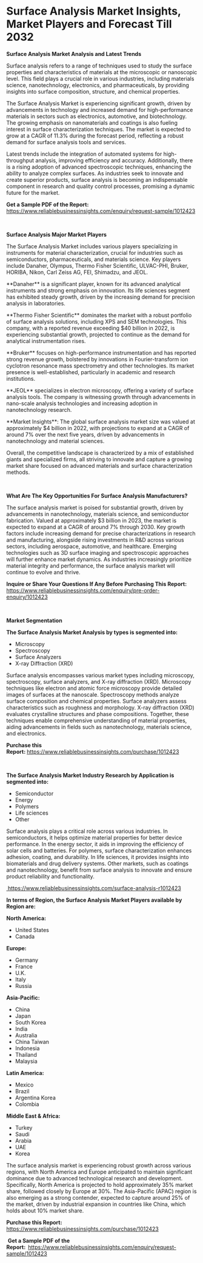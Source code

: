 <p><h1>Surface Analysis Market Insights, Market Players and Forecast Till 2032</h1></p><p><strong>Surface Analysis Market Analysis and Latest Trends</strong></p>
<p><p>Surface analysis refers to a range of techniques used to study the surface properties and characteristics of materials at the microscopic or nanoscopic level. This field plays a crucial role in various industries, including materials science, nanotechnology, electronics, and pharmaceuticals, by providing insights into surface composition, structure, and chemical properties.</p><p>The Surface Analysis Market is experiencing significant growth, driven by advancements in technology and increased demand for high-performance materials in sectors such as electronics, automotive, and biotechnology. The growing emphasis on nanomaterials and coatings is also fueling interest in surface characterization techniques. The market is expected to grow at a CAGR of 11.3% during the forecast period, reflecting a robust demand for surface analysis tools and services.</p><p>Latest trends include the integration of automated systems for high-throughput analysis, improving efficiency and accuracy. Additionally, there is a rising adoption of advanced spectroscopic techniques, enhancing the ability to analyze complex surfaces. As industries seek to innovate and create superior products, surface analysis is becoming an indispensable component in research and quality control processes, promising a dynamic future for the market.</p></p>
<p><strong>Get a Sample PDF of the Report:&nbsp;</strong> <a href="https://www.reliablebusinessinsights.com/enquiry/request-sample/1012423?utm_campaign=2892&utm_medium=2&utm_source=Github&utm_content=ia&utm_term=16042025&utm_id=surface-analysis">https://www.reliablebusinessinsights.com/enquiry/request-sample/1012423</a></p>
<p>&nbsp;</p>
<p><strong>Surface Analysis Major Market Players</strong></p>
<p><p>The Surface Analysis Market includes various players specializing in instruments for material characterization, crucial for industries such as semiconductors, pharmaceuticals, and materials science. Key players include Danaher, Olympus, Thermo Fisher Scientific, ULVAC-PHI, Bruker, HORIBA, Nikon, Carl Zeiss AG, FEI, Shimadzu, and JEOL.</p><p>**Danaher** is a significant player, known for its advanced analytical instruments and strong emphasis on innovation. Its life sciences segment has exhibited steady growth, driven by the increasing demand for precision analysis in laboratories.</p><p>**Thermo Fisher Scientific** dominates the market with a robust portfolio of surface analysis solutions, including XPS and SEM technologies. This company, with a reported revenue exceeding $40 billion in 2022, is experiencing substantial growth, projected to continue as the demand for analytical instrumentation rises.</p><p>**Bruker** focuses on high-performance instrumentation and has reported strong revenue growth, bolstered by innovations in Fourier-transform ion cyclotron resonance mass spectrometry and other technologies. Its market presence is well-established, particularly in academic and research institutions.</p><p>**JEOL** specializes in electron microscopy, offering a variety of surface analysis tools. The company is witnessing growth through advancements in nano-scale analysis technologies and increasing adoption in nanotechnology research.</p><p>**Market Insights**: The global surface analysis market size was valued at approximately $4 billion in 2022, with projections to expand at a CAGR of around 7% over the next five years, driven by advancements in nanotechnology and material sciences.</p><p>Overall, the competitive landscape is characterized by a mix of established giants and specialized firms, all striving to innovate and capture a growing market share focused on advanced materials and surface characterization methods.</p></p>
<p>&nbsp;</p>
<p><strong>What Are The Key Opportunities For Surface Analysis Manufacturers?</strong></p>
<p><p>The surface analysis market is poised for substantial growth, driven by advancements in nanotechnology, materials science, and semiconductor fabrication. Valued at approximately $3 billion in 2023, the market is expected to expand at a CAGR of around 7% through 2030. Key growth factors include increasing demand for precise characterizations in research and manufacturing, alongside rising investments in R&D across various sectors, including aerospace, automotive, and healthcare. Emerging technologies such as 3D surface imaging and spectroscopic approaches will further enhance market dynamics. As industries increasingly prioritize material integrity and performance, the surface analysis market will continue to evolve and thrive.</p></p>
<p><strong>Inquire or Share Your Questions If Any Before Purchasing This Report:</strong> <a href="https://www.reliablebusinessinsights.com/enquiry/pre-order-enquiry/1012423?utm_campaign=2892&utm_medium=2&utm_source=Github&utm_content=ia&utm_term=16042025&utm_id=surface-analysis">https://www.reliablebusinessinsights.com/enquiry/pre-order-enquiry/1012423</a></p>
<p>&nbsp;</p>
<p><strong>Market Segmentation</strong></p>
<p><strong>The Surface Analysis Market Analysis by types is segmented into:</strong></p>
<p><ul><li>Microscopy</li><li>Spectroscopy</li><li>Surface Analyzers</li><li>X-ray Diffraction (XRD)</li></ul></p>
<p><p>Surface analysis encompasses various market types including microscopy, spectroscopy, surface analyzers, and X-ray diffraction (XRD). Microscopy techniques like electron and atomic force microscopy provide detailed images of surfaces at the nanoscale. Spectroscopy methods analyze surface composition and chemical properties. Surface analyzers assess characteristics such as roughness and morphology. X-ray diffraction (XRD) evaluates crystalline structures and phase compositions. Together, these techniques enable comprehensive understanding of material properties, aiding advancements in fields such as nanotechnology, materials science, and electronics.</p></p>
<p><strong>Purchase this Report:&nbsp;</strong><a href="https://www.reliablebusinessinsights.com/purchase/1012423?utm_campaign=2892&utm_medium=2&utm_source=Github&utm_content=ia&utm_term=16042025&utm_id=surface-analysis">https://www.reliablebusinessinsights.com/purchase/1012423</a></p>
<p>&nbsp;</p>
<p><strong>The Surface Analysis Market Industry Research by Application is segmented into:</strong></p>
<p><ul><li>Semiconductor</li><li>Energy</li><li>Polymers</li><li>Life sciences</li><li>Other</li></ul></p>
<p><p>Surface analysis plays a critical role across various industries. In semiconductors, it helps optimize material properties for better device performance. In the energy sector, it aids in improving the efficiency of solar cells and batteries. For polymers, surface characterization enhances adhesion, coating, and durability. In life sciences, it provides insights into biomaterials and drug delivery systems. Other markets, such as coatings and nanotechnology, benefit from surface analysis to innovate and ensure product reliability and functionality.</p></p>
<p><a href="https://www.reliablebusinessinsights.com/surface-analysis-r1012423?utm_campaign=2892&utm_medium=2&utm_source=Github&utm_content=ia&utm_term=16042025&utm_id=surface-analysis">&nbsp;https://www.reliablebusinessinsights.com/surface-analysis-r1012423</a></p>
<p><strong>In terms of Region, the Surface Analysis Market Players available by Region are:</strong></p>
<p>
    <p> <strong> North America: </strong>
        <ul>
            <li>United States</li>
            <li>Canada</li>
        </ul>
        </p> 
    <p> <strong> Europe: </strong>
        <ul>
            <li>Germany</li>
            <li>France</li>
            <li>U.K.</li>
            <li>Italy</li>
            <li>Russia</li>
        </ul>
        </p> 
    <p> <strong> Asia-Pacific: </strong>
        <ul>
            <li>China</li>
            <li>Japan</li>
            <li>South Korea</li>
            <li>India</li>
            <li>Australia</li>
            <li>China Taiwan</li>
            <li>Indonesia</li>
            <li>Thailand</li>
            <li>Malaysia</li>
        </ul>
        </p> 
    <p> <strong> Latin America: </strong>
        <ul>
            <li>Mexico</li>
            <li>Brazil</li>
            <li>Argentina Korea</li>
            <li>Colombia</li>
        </ul>
        </p> 
    <p> <strong> Middle East & Africa: </strong>
        <ul>
            <li>Turkey</li>
            <li>Saudi</li>
            <li>Arabia</li>
            <li>UAE</li>
            <li>Korea</li>
        </ul>
    </p>
    </p>
<p><p>The surface analysis market is experiencing robust growth across various regions, with North America and Europe anticipated to maintain significant dominance due to advanced technological research and development. Specifically, North America is projected to hold approximately 35% market share, followed closely by Europe at 30%. The Asia-Pacific (APAC) region is also emerging as a strong contender, expected to capture around 25% of the market, driven by industrial expansion in countries like China, which holds about 10% market share.</p></p>
<p><strong>Purchase this Report: </strong><a href="https://www.reliablebusinessinsights.com/purchase/1012423?utm_campaign=2892&utm_medium=2&utm_source=Github&utm_content=ia&utm_term=16042025&utm_id=surface-analysis">https://www.reliablebusinessinsights.com/purchase/1012423</a></p>
<p>&nbsp;<strong>Get a Sample PDF of the Report:&nbsp;&nbsp;</strong><a href="https://www.reliablebusinessinsights.com/enquiry/request-sample/1012423?utm_campaign=2892&utm_medium=2&utm_source=Github&utm_content=ia&utm_term=16042025&utm_id=surface-analysis">https://www.reliablebusinessinsights.com/enquiry/request-sample/1012423</a></p>
<p><strong></strong></p>
<p><p></p><p></p><p></p></p>